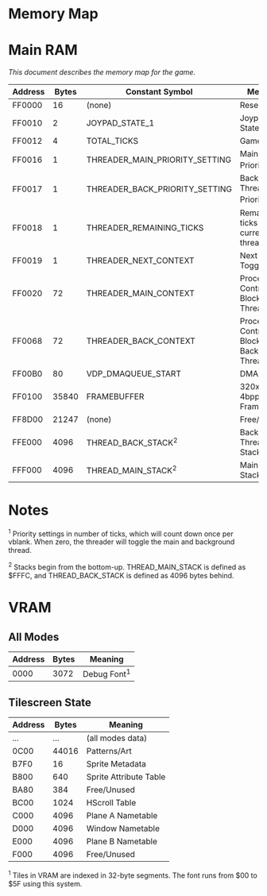 Memory Map
==========

# Main RAM

*This document describes the memory map for the game.*

| Address | Bytes | Constant Symbol                | Meaning                                     |
|---------|-------|--------------------------------|---------------------------------------------|
| FF0000  | 16    | (none)                         | Reserved                                    |
| FF0010  | 2     | JOYPAD_STATE_1                 | Joypad 1 State                              |
| FF0012  | 4     | TOTAL_TICKS                    | Game Ticks                                  |
| FF0016  | 1     | THREADER_MAIN_PRIORITY_SETTING | Main Thread Priority<sup>1</sup>            |
| FF0017  | 1     | THREADER_BACK_PRIORITY_SETTING | Background Thread Priority<sup>1</sup>      |
| FF0018  | 1     | THREADER_REMAINING_TICKS       | Remaining ticks of current thread           |
| FF0019  | 1     | THREADER_NEXT_CONTEXT          | Next Thread Toggle Flag                     |
| FF0020  | 72    | THREADER_MAIN_CONTEXT          | Process Control Block, Main Thread          |
| FF0068  | 72    | THREADER_BACK_CONTEXT          | Process Control Block, Background Thread    |
| FF00B0  | 80    | VDP_DMAQUEUE_START             | DMA Queue                                   |
| FF0100  | 35840 | FRAMEBUFFER                    | 320x224 4bpp Framebuffer                    |
| FF8D00  | 21247 | (none)                         | Free/Unused                                 |
| FFE000  | 4096  | THREAD_BACK_STACK<sup>2</sup>  | Background Thread Stack					 |
| FFF000  | 4096  | THREAD_MAIN_STACK<sup>2</sup>  | Main Thread Stack							 |

# Notes
<sup>1</sup> Priority settings in number of ticks, which will count down once per vblank. When zero, the threader will toggle the main and background thread.

<sup>2</sup> Stacks begin from the bottom-up. THREAD_MAIN_STACK is defined as $FFFC, and THREAD_BACK_STACK is defined as 4096 bytes behind.

# VRAM

## All Modes

| Address | Bytes | Meaning                |
|---------|-------|------------------------|
| 0000    | 3072  | Debug Font<sup>1</sup> |

## Tilescreen State

| Address | Bytes | Meaning                |
|---------|-------|------------------------|
| ...     | ...   | (all modes data)       |
| 0C00    | 44016 | Patterns/Art           |
| B7F0    | 16    | Sprite Metadata        |
| B800    | 640   | Sprite Attribute Table |
| BA80    | 384   | Free/Unused            |
| BC00    | 1024  | HScroll Table          |
| C000    | 4096  | Plane A Nametable      |
| D000    | 4096  | Window Nametable       |
| E000    | 4096  | Plane B Nametable      |
| F000    | 4096  | Free/Unused            |


<sup>1</sup> Tiles in VRAM are indexed in 32-byte segments. The font runs from $00 to $5F using this system.